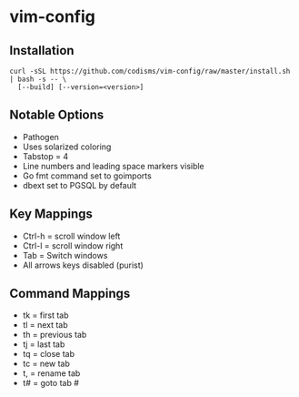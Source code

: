 # vim-config

## Installation
```
curl -sSL https://github.com/codisms/vim-config/raw/master/install.sh | bash -s -- \
  [--build] [--version=<version>]
```

## Notable Options
* Pathogen
* Uses solarized coloring
* Tabstop = 4
* Line numbers and leading space markers visible
* Go fmt command set to goimports
* dbext set to PGSQL by default

## Key Mappings
* Ctrl-h = scroll window left
* Ctrl-l = scroll window right
* Tab = Switch windows
* All arrows keys disabled (purist)

## Command Mappings
* tk = first tab
* tl = next tab
* th = previous tab
* tj = last tab
* tq = close tab
* tc = new tab
* t, = rename tab
* t# = goto tab #

